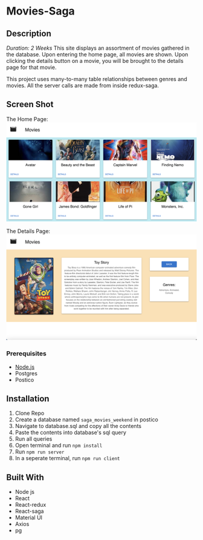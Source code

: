 # Movies-Saga

## Description

_Duration: 2 Weeks_
This site displays an assortment of movies gathered in the database. Upon entering the home page, all movies are shown. Upon clicking the details button on a movie, you will be brought to the details page for that movie. 

This project uses many-to-many table relationships between genres and movies. All the server calls are made from inside redux-saga.

## Screen Shot

The Home Page:
![image](/Movies-Saga-Home.png)

The Details Page:
![image](/Movies-Saga-Details.png)

### Prerequisites

- [Node.js](https://nodejs.org/en/)
- Postgres
- Postico

## Installation

1. Clone Repo
2. Create a database named `saga_movies_weekend` in postico
3. Navigate to database.sql and copy all the contents
4. Paste the contents into database's sql query
5. Run all queries
6. Open terminal and run `npm install`
7. Run `npm run server`
8. In a seperate terminal, run `npm run client`

## Built With

- Node js
- React
- React-redux
- React-saga
- Material UI
- Axios
- pg